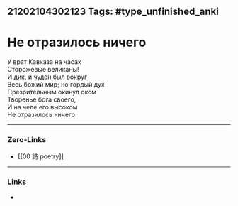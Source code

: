 21202104302123
Tags: #type_unfinished_anki 
---
# Не отразилось ничего

У врат Кавказа на часах<br>Сторожевые великаны!<br>И дик, и чуден был вокруг<br>Весь божий мир; но гордый дух<br>Презрительным окинул оком<br>Творенье бога своего,<br>И на челе его высоком<br>Не отразилось ничего.

---
### Zero-Links
- [[00 詩 poetry]]
---
### Links
-